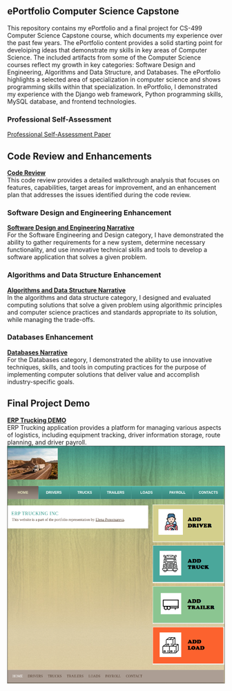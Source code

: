 ## ePortfolio Computer Science Capstone
This repository contains my ePortfolio and a final project for CS-499 Computer Science Capstone course, which documents my experience over the past few years. The ePortfolio content provides a solid starting point for develoiping ideas that demonstrate my skills in key areas of Computer Science. The included artifacts from some of the Computer Science courses reflect my growth in key categories: Software Design and Engineering, Algorithms and Data Structure, and Databases. The ePortfolio highlights a selected area of specialization in computer science and shows programming skills within that specialization. In ePortfolio, I demonstrated my experience with the Django web framework, Python programming skills, MySQL database, and frontend technologies.

### Professional Self-Assessment
[Professional Self-Assessment Paper](https://github.com/Elena-R-P/ERP/blob/master/cs499/m7_1_paper.pdf) 

## Code Review and Enhancements
**[Code Review](https://youtu.be/HQdmOov7jRk)**</br>
This code review provides a detailed walkthrough analysis that focuses on features, capabilities, target areas for improvement, and an enhancement plan that addresses the issues identified during the code review.

### Software Design and Engineering Enhancement
**[Software Design and Engineering Narrative](https://github.com/Elena-R-P/ERP/blob/master/cs499/m3_2_software_design.pdf)**
</br>
For the Software Engineering and Design category, I have demonstrated the ability to gather requirements for a new system, determine necessary functionality, and use innovative technical skills and tools to develop a software application that solves a given problem. 
### Algorithms and Data Structure Enhancement
**[Algorithms and Data Structure Narrative](https://github.com/Elena-R-P/ERP/blob/master/cs499/m4_2_algorithms.pdf)**
</br>
In the algorithms and data structure category, I designed and evaluated computing solutions that solve a given problem using algorithmic principles and computer science practices and standards appropriate to its solution, while managing the trade-offs.
### Databases Enhancement
**[Databases Narrative](https://github.com/Elena-R-P/ERP/blob/master/cs499/m5_2_databases.pdf)**
</br>
For the Databases category, I demonstrated the ability to use innovative techniques, skills, and tools in computing practices for the purpose of implementing computer solutions that deliver value and accomplish industry-specific goals.

## Final Project Demo
**[ERP Trucking DEMO](https://youtu.be/Z6razfMIG1c)** </br>
ERP Trucking application provides a platform for managing various aspects of logistics, including equipment tracking, driver information storage, route planning, and driver payroll. </br>
<kbd><img src="cs499/home_screen.png" width="570" height="550"/></kbd>
